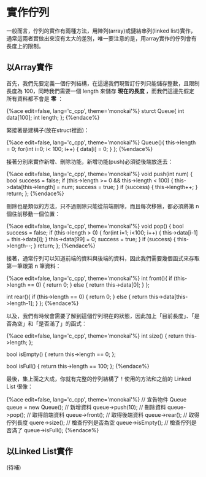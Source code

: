 # 實作佇列
一般而言，佇列的實作有兩種方法，用陣列(array)或鏈結串列(linked list)實作，通常這兩者實做出來沒有太大的差別，唯一要注意的是，用array實作的佇列會有長度上的限制。  

## 以Array實作
首先，我們先要定義一個佇列結構，在這邊我們現暫訂佇列只能儲存整數，且限制長度為 100，同時我們需要一個 length 來儲存 **現在的長度** ，而我們這邊先假定所有資料都不會是 **零** ：    

{%ace edit=false, lang='c_cpp', theme='monokai'%}
sturct Queue{
    int data[100];
    int length;
};
{%endace%}

緊接著是建構子(放在struct裡面)：  

{%ace edit=false, lang='c_cpp', theme='monokai'%}
Queue(){
    this->length = 0;
    for(int i=0; i< 100; i++) {
        data[i] = 0;
    }
};
{%endace%}

接著分別來實作新增、刪除功能，新增功能(push)必須從後端放進去：  

{%ace edit=false, lang='c_cpp', theme='monokai'%}
void push(int num) {
    bool success = false;
    if (this->length >= 0 && this->length < 100) {
        this->data[this->length] = num;
        success = true;
    }
    if (success) {
        this->length++;
    }
    return;
};
{%endace%}

刪除也是類似的方法，只不過刪除只能從前端刪除，而且每次移除，都必須將第 n 個往前移動一個位置：  

{%ace edit=false, lang='c_cpp', theme='monokai'%}
void pop() {
    bool success = false;
    if (this->length > 0) {
        for(int i=1; i<100; i++) {
            this->data[i-1] = this->data[i];
        }
        this->data[99] = 0;
        success = true;
    }
    if (success) {
        this->length--;
    }
    return;
};
{%endace%}

接著，通常佇列可以知道前端的資料與後端的資料，因此我們需要幾個函式來存取第一筆跟第 n 筆資料：  

{%ace edit=false, lang='c_cpp', theme='monokai'%}
int front(){
    if (this->length == 0) {
        return 0;
    } else {
        return this->data[0];
    }
};

int rear(){
    if (this->length == 0) {
          return 0;
    } else {
          return this->data[this->length-1];
    }
};
{%endace%}

以及，我們有時候會需要了解到這個佇列現在的狀態，因此加上「目前長度」、「是否為空」和「是否滿了」的函式：  

{%ace edit=false, lang='c_cpp', theme='monokai'%}
int size() {
    return this->length;
};

bool isEmpty() {
    return this->length == 0;
};

bool isFull() {
    return this->length == 100;
};
{%endace%}

最後，集上面之大成，你就有完整的佇列結構了！使用的方法和之前的 Linked List 很像：  

{%ace edit=false, lang='c_cpp', theme='monokai'%}
// 宣告物件
Queue queue = new Queue();
// 新增資料
queue->push(10);
// 刪除資料
queue->pop();
// 取得前端資料
queue->front();
// 取得後端資料
queue->rear();
// 取得佇列長度
quere->size();
// 檢查佇列是否為空
queue->isEmpty();
// 檢查佇列是否滿了
queue->isFull();
{%endace%}

## 以Linked List實作
(待補)
